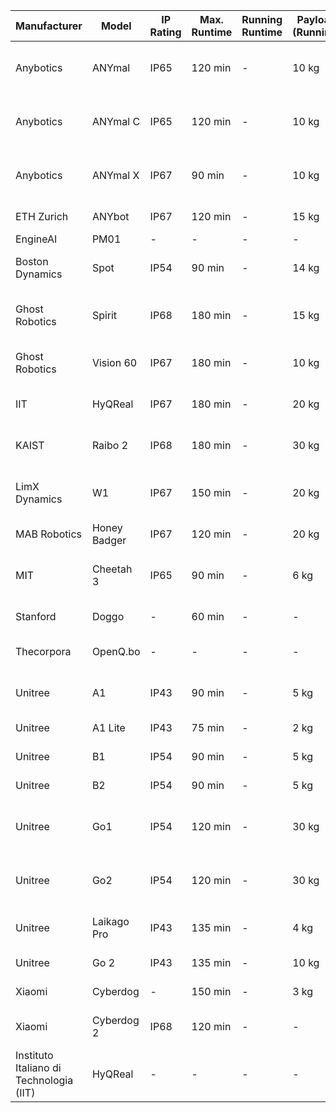 | Manufacturer          | Model            | IP Rating | Max. Runtime | Running Runtime   | Payload (Running) | Payload (Standing) | Speed            | Code            | Hardware                              | Price          | Website                                |
|-----------------------|------------------|-----------|--------------|-------------------|-------------------|-------------------|------------------|-----------------|-------------------------------------|----------------|----------------------------------------|
| Anybotics             | ANYmal           | IP65      | 120 min      | -                 | 10 kg             | -                 | 1 m/s            | -               | Rugged design, versatile applications | Price on request | [Anybotics ANYmal](https://www.anybotics.com/) |
| Anybotics             | ANYmal C         | IP65      | 120 min      | -                 | 10 kg             | -                 | 1 m/s            | -               | Compact build, customizable add-ons  | Price on request | [Anybotics ANYmal C](https://www.anybotics.com/) |
| Anybotics             | ANYmal X         | IP67      | 90 min       | -                 | 10 kg             | -                 | 1 m/s            | -               | Collaborative capabilities, rugged design | Price on request | [Anybotics ANYmal X](https://www.anybotics.com/) |
| ETH Zurich            | ANYbot           | IP67      | 120 min      | -                 | 15 kg             | 25 kg             | 1.5 m/s          | -               | Multi-terrain, AI-enhanced            | Price on request | [ETH Zurich Robotics](https://robotics.ethz.ch/) |
| EngineAI              | PM01             | -         | -            | -                 | -                 | -                 | -                | -               | -                                     | - |  
| Boston Dynamics       | Spot             | IP54      | 90 min       | -                 | 14 kg             | -                 | 1.6 m/s          | -               | Advanced mobility, sensors, SDK       | $74,500         | [Boston Dynamics Spot](https://www.bostondynamics.com/spot) |
| Ghost Robotics        | Spirit           | IP68      | 180 min      | -                 | 15 kg             | 25 kg             | 2.5 m/s          | -               | Adaptable, rugged for extreme terrains | Price on request | [Ghost Robotics Spirit](https://www.ghostrobotics.io/) |
| Ghost Robotics        | Vision 60        | IP67      | 180 min      | -                 | 10 kg             | -                 | 3 m/s            | -               | Durable, adaptable for military use    | Price on request | [Ghost Robotics Vision 60](https://www.ghostrobotics.io/) |
| IIT                   | HyQReal          | IP67      | 180 min      | -                 | 20 kg             | 200 kg            | 2 m/s            | -               | High payload capacity, rugged          | Price on request | [IIT HyQReal](https://www.iit.it/) |
| KAIST                 | Raibo 2          | IP68      | 180 min      | -                 | 30 kg             | 50 kg             | 3 m/s            | -               | Advanced AI, high durability           | Price on request | [KAIST Robotics](https://www.kaist.edu/) |
| LimX Dynamics         | W1               | IP67      | 150 min      | -                 | 20 kg             | 40 kg             | 2.5 m/s          | -               | Modular design, terrain adaptability    | Price on request | [LimX Dynamics](https://www.limxdynamics.com/) |
| MAB Robotics          | Honey Badger     | IP67      | 120 min      | -                 | 20 kg             | -                 | 2 m/s            | -               | All-terrain, robust                   | Price on request | [MAB Robotics](https://www.mabrobotics.com/) |
| MIT                   | Cheetah 3        | IP65      | 90 min       | -                 | 6 kg              | 10 kg             | 3 m/s            | -               | Advanced design, dynamic agility       | Price on request | [MIT Cheetah 3](https://biomimetics.mit.edu/) |
| Stanford              | Doggo            | -         | 60 min       | -                 | -                 | -                 | 4 m/s            | Open Source     | Lightweight, agile                     | -               | [Stanford Doggo](https://stanfordstudentrobotics.org/) |
| Thecorpora            | OpenQ.bo         | -         | -            | -                 | -                 | -                 | -                | Open Source     | Open development platform              | €2,300          | [Thecorpora OpenQ.bo](https://thecorpora.com/) |
| Unitree               | A1               | IP43      | 90 min       | -                 | 5 kg              | 10 kg             | 2 m/s            | -               | Rugged build, AI capabilities          | Price on request | [Unitree A1](https://www.unitree.com/) |
| Unitree               | A1 Lite          | IP43      | 75 min       | -                 | 2 kg              | 5 kg              | 1.5 m/s          | -               | Compact, lightweight                   | Price on request | [Unitree A1 Lite](https://www.unitree.com/) |
| Unitree               | B1               | IP54      | 90 min       | -                 | 5 kg              | 10 kg             | 2 m/s            | -               | Compact, agile                         | Price on request | [Unitree B1](https://www.unitree.com/) |
| Unitree               | B2               | IP54      | 90 min       | -                 | 5 kg              | 10 kg             | 2 m/s            | -               | Robust, versatile                      | Price on request | [Unitree B2](https://www.unitree.com/) |
| Unitree               | Go1              | IP54      | 120 min      | -                 | 30 kg             | -                 | 1.5 m/s          | -               | Terrain-capable, customizable add-ons  | €3,300          | [Unitree Go1](https://www.unitree.com/) |
| Unitree               | Go2              | IP54      | 120 min      | -                 | 30 kg             | -                 | 2 m/s            | -               | Improved speed, customizable add-ons   | €1,500          | [Unitree Go2](https://www.unitree.com/) |
| Unitree               | Laikago Pro      | IP43      | 135 min      | -                 | 4 kg              | -                 | 1.5 m/s          | -               | Advanced leg design                    | Price on request | [Unitree Laikago Pro](https://www.unitree.com/) |
| Unitree               | Go 2             | IP43      | 135 min      | -                 | 10 kg             | -                 | 3.5 m/s          | -               | Advanced leg design                    | $3,050          | [Unitree Go 2](https://www.unitree.com/) |
| Xiaomi                | Cyberdog         | -         | 150 min      | -                 | 3 kg              | -                 | 3.2 m/s          | AI-enabled      | Customizable add-ons                   | €1,300          | [Xiaomi Cyberdog](https://www.mi.com/) |
| Xiaomi                | Cyberdog 2       | IP68      | 120 min      | -                 | -                 | -                 | -                | -               | Improved mobility, enhanced AI         | €1,640          | [Xiaomi Cyberdog 2](https://www.mi.com/) |
| Instituto Italiano di Technologia (IIT) | HyQReal | -         | -            | -                 | -                 | -                 | -                | -               | -               | -               | -               | 
